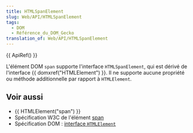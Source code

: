 ```yaml
---
title: HTMLSpanElement
slug: Web/API/HTMLSpanElement
tags:
  - DOM
  - Référence_du_DOM_Gecko
translation_of: Web/API/HTMLSpanElement
---
```

{{ ApiRef() }}

L'élément DOM `span` supporte l'interface `HTMLSpanElement`, qui est dérivé de l'interface {{ domxref("HTMLElement") }}. Il ne supporte aucune propriété ou méthode additionnelle par rapport à `HTMLElement`.

## Voir aussi

- {{ HTMLElement("span") }}
- Spécification W3C de l'élément [span](http://www.w3.org/TR/html4/struct/global.html#edef-SPAN)
- Spécification DOM : [interface `HTMLElement`](http://www.w3.org/TR/DOM-Level-2-HTML/html.html#ID-58190037)

